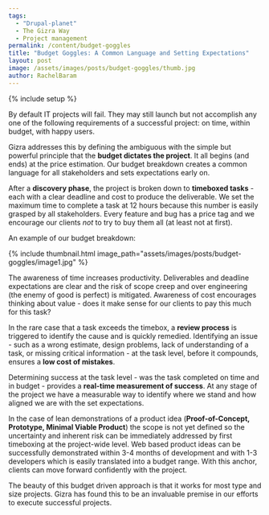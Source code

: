 ```yaml
---
tags:
  - "Drupal-planet"
  - The Gizra Way
  - Project management
permalink: /content/budget-goggles
title: "Budget Goggles: A Common Language and Setting Expectations"
layout: post
image: /assets/images/posts/budget-goggles/thumb.jpg
author: RachelBaram
---
```


{% include setup %}

By default IT projects will fail. They may still launch but not accomplish any one of the following requirements of a successful project: on time, within budget, with happy users.

Gizra addresses this by defining the ambiguous with the simple but powerful principle that the __budget dictates the project__. It all begins (and ends) at the price estimation. Our budget breakdown creates a common language for all stakeholders and sets expectations early on.

After a __discovery phase__, the project is broken down to __timeboxed tasks__ - each with a clear deadline and cost to produce the deliverable. We set the maximum time to complete a task at 12 hours because this number is easily grasped by all stakeholders. Every feature and bug has a price tag and we encourage our clients _not_ to try to buy them all (at least not at first).

An example of our budget breakdown:

{% include thumbnail.html image_path="assets/images/posts/budget-goggles/image1.jpg" %}

<!-- more -->

The awareness of time increases productivity. Deliverables and deadline expectations are clear and the risk of scope creep and over engineering (the enemy of good is perfect) is mitigated. Awareness of cost encourages thinking about value - does it make sense for our clients to pay this much for this task?

In the rare case that a task exceeds the timebox, a __review process__ is triggered to identify the cause and is quickly remedied. Identifying an issue - such as a wrong estimate, design problems, lack of understanding of a task, or missing critical information - at the task level,  before it compounds, ensures a __low cost of mistakes__.

Determining success at the task level - was the task completed on time and in budget - provides a __real-time measurement of success__. At any stage of the project we have a measurable way to identify where we stand and how aligned we are with the set expectations.

In the case of lean demonstrations of a product idea (__Proof-of-Concept, Prototype, Minimal Viable Product__) the scope is not yet defined so the uncertainty and inherent risk can be immediately addressed by first timeboxing at the project-wide level. Web based product ideas can be successfully demonstrated within 3-4 months of development and with 1-3 developers which is easily translated into a budget range. With this anchor, clients can move forward confidently with the project.

The beauty of this budget driven approach is that it works for most type and size projects. Gizra has found this to be an invaluable premise in our efforts to execute successful projects.
